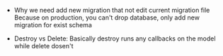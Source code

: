 - Why we need add new migration that not edit current migration file
  Because on production, you can't drop database, only add new migration for exist schema

- Destroy vs Delete: Basically destroy runs any callbacks on the model while delete dosen't

